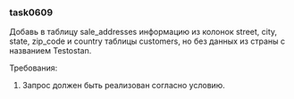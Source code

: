 
### task0609

Добавь в таблицу sale_addresses информацию из колонок street, city, state, zip_code и country таблицы customers, но без данных из страны с названием Testostan.


Требования:
1.	Запрос должен быть реализован согласно условию.


